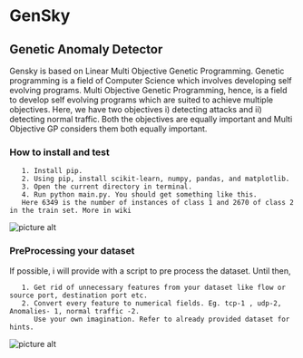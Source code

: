 # GenSky

## Genetic Anomaly Detector
Gensky is based on Linear Multi Objective Genetic Programming. Genetic programming is a field of Computer Science which involves developing self evolving programs. Multi Objective Genetic Programming, hence, is a field to develop self evolving programs which are suited to achieve multiple objectives. Here, we have two objectives i) detecting attacks and ii) detecting normal traffic. Both the objectives are equally important and Multi Objective GP considers them both equally important.

### How to install and test

       1. Install pip.
       2. Using pip, install scikit-learn, numpy, pandas, and matplotlib.
       3. Open the current directory in terminal.
       4. Run python main.py. You should get something like this. 
       Here 6349 is the number of instances of class 1 and 2670 of class 2 in the train set. More in wiki
   ![picture alt](http://i.imgur.com/dL1WQQG.png)
       
   
### PreProcessing your dataset
If possible, i will provide with a script to pre process the dataset. Until then,

       1. Get rid of unnecessary features from your dataset like flow or source port, destination port etc.
       2. Convert every feature to numerical fields. Eg. tcp-1 , udp-2, Anomalies- 1, normal traffic -2. 
          Use your own imagination. Refer to already provided dataset for hints.
 ![picture alt](http://i.imgur.com/vebo1Qv.png )

